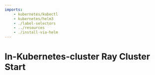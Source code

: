 ```yaml
---
imports:
    - kubernetes/kubectl
    - kubernetes/helm3
    - ./label-selectors
    - ../resources
    - ./install-via-helm
---
```


# In-Kubernetes-cluster Ray Cluster Start
